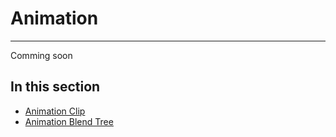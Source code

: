 # Animation
---
Comming soon

## In this section
* [Animation Clip](animation_clip.md)
* [Animation Blend Tree](animation_blend_tree.md)